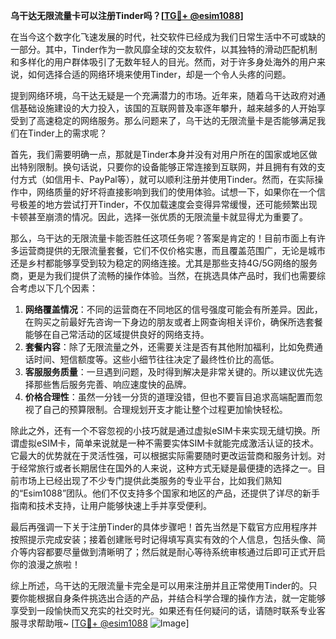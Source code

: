 **乌干达无限流量卡可以注册Tinder吗？[[TG💪+ @esim1088](https://t.me/s/esim1088)]**

在当今这个数字化飞速发展的时代，社交软件已经成为我们日常生活中不可或缺的一部分。其中，Tinder作为一款风靡全球的交友软件，以其独特的滑动匹配机制和多样化的用户群体吸引了无数年轻人的目光。然而，对于许多身处海外的用户来说，如何选择合适的网络环境来使用Tinder，却是一个令人头疼的问题。

提到网络环境，乌干达无疑是一个充满潜力的市场。近年来，随着乌干达政府对通信基础设施建设的大力投入，该国的互联网普及率逐年攀升，越来越多的人开始享受到了高速稳定的网络服务。那么问题来了，乌干达的无限流量卡是否能够满足我们在Tinder上的需求呢？

首先，我们需要明确一点，那就是Tinder本身并没有对用户所在的国家或地区做出特别限制。换句话说，只要你的设备能够正常连接到互联网，并且拥有有效的支付方式（如信用卡、PayPal等），就可以顺利注册并使用Tinder。然而，在实际操作中，网络质量的好坏将直接影响到我们的使用体验。试想一下，如果你在一个信号极差的地方尝试打开Tinder，不仅加载速度会变得异常缓慢，还可能频繁出现卡顿甚至崩溃的情况。因此，选择一张优质的无限流量卡就显得尤为重要了。

那么，乌干达的无限流量卡能否胜任这项任务呢？答案是肯定的！目前市面上有许多运营商提供的无限流量套餐，它们不仅价格实惠，而且覆盖范围广，无论是城市还是乡村都能够享受到较为稳定的网络连接。尤其是那些支持4G/5G网络的服务商，更是为我们提供了流畅的操作体验。当然，在挑选具体产品时，我们也需要综合考虑以下几个因素：

1. **网络覆盖情况**：不同的运营商在不同地区的信号强度可能会有所差异。因此，在购买之前最好先咨询一下身边的朋友或者上网查询相关评价，确保所选套餐能够在自己常活动的区域提供良好的网络支持。
2. **套餐内容**：除了无限流量之外，还需要关注是否有其他附加福利，比如免费通话时间、短信额度等。这些小细节往往决定了最终性价比的高低。
3. **客服服务质量**：一旦遇到问题，及时得到解决是非常关键的。所以建议优先选择那些售后服务完善、响应速度快的品牌。
4. **价格合理性**：虽然一分钱一分货的道理没错，但也不要盲目追求高端配置而忽视了自己的预算限制。合理规划开支才能让整个过程更加愉快轻松。

除此之外，还有一个不容忽视的小技巧就是通过虚拟eSIM卡来实现无缝切换。所谓虚拟eSIM卡，简单来说就是一种不需要实体SIM卡就能完成激活认证的技术。它最大的优势就在于灵活性强，可以根据实际需要随时更改运营商和服务计划。对于经常旅行或者长期居住在国外的人来说，这种方式无疑是最便捷的选择之一。目前市场上已经出现了不少专门提供此类服务的专业平台，比如我们熟知的“Esim1088”团队。他们不仅支持多个国家和地区的产品，还提供了详尽的新手指南和技术支持，让用户能够快速上手并享受便利。

最后再强调一下关于注册Tinder的具体步骤吧！首先当然是下载官方应用程序并按照提示完成安装；接着创建账号时记得填写真实有效的个人信息，包括头像、简介等内容都要尽量做到清晰明了；然后就是耐心等待系统审核通过后即可正式开启你的浪漫之旅啦！

综上所述，乌干达的无限流量卡完全是可以用来注册并且正常使用Tinder的。只要你能根据自身条件挑选出合适的产品，并结合科学合理的操作方法，就一定能够享受到一段愉快而又充实的社交时光。如果还有任何疑问的话，请随时联系专业客服寻求帮助哦~ [[TG💪+ @esim1088](https://t.me/s/esim1088) ![Image](https://i.postimg.cc/4NQfJmqS/Snipaste-2025-05-13-00-14-12.png)]